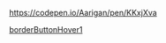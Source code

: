 
https://codepen.io/Aarigan/pen/KKxjXva


[borderButtonHover1](https://user-images.githubusercontent.com/52601835/229328407-39ae0511-c375-4850-8eaa-69bb5a19629b.png)
